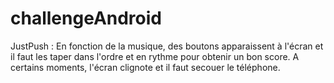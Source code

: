 # challengeAndroid
JustPush : En fonction de la musique, des boutons apparaissent à l'écran et il faut les taper dans l'ordre et en rythme pour obtenir un bon score. 
A certains moments, l'écran clignote et il faut secouer le téléphone.
